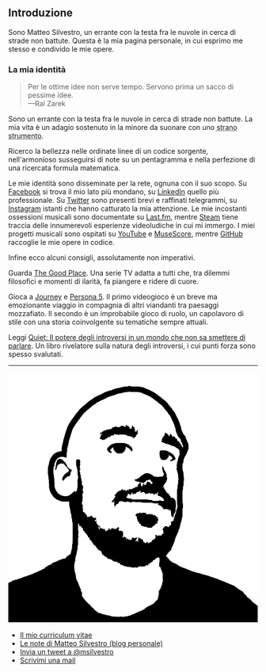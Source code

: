 ## Introduzione

Sono Matteo Silvestro, un errante con la testa fra le nuvole in cerca di strade non battute. Questa è la mia pagina personale, in cui esprimo me stesso e condivido le mie opere.


### La mia identità

> Per le ottime idee non serve tempo. Servono prima un sacco di pessime idee.  
> —Ral Zarek

Sono un errante con la testa fra le nuvole in cerca di strade non battute. La mia vita è un adagio sostenuto in la minore da suonare con uno <abbr title="Stylophone, Otamatone, Theremin, tutto vale.">strano strumento</abbr>.

Ricerco la bellezza nelle ordinate linee di un codice sorgente, nell'armonioso susseguirsi di note su un pentagramma e nella perfezione di una ricercata formula matematica.

Le mie identità sono disseminate per la rete, ognuna con il suo scopo.
Su [Facebook][fb] si trova il mio lato più mondano, su [LinkedIn][li] quello più professionale. Su [Twitter][tw] sono presenti brevi e raffinati telegrammi, su [Instagram][ig] istanti che hanno catturato la mia attenzione.
Le mie incostanti ossessioni musicali sono documentate su [Last.fm][lf], mentre [Steam][st] tiene traccia delle innumerevoli esperienze videoludiche in cui mi immergo.
I miei progetti musicali sono ospitati su [YouTube][yt] e [MuseScore][ms], mentre [GitHub][gh] raccoglie le mie opere in codice.

Infine ecco alcuni consigli, assolutamente non imperativi.

Guarda [The Good Place][the_good_place]. Una serie TV adatta a tutti che, tra dilemmi filosofici e momenti di ilarità, fa piangere e ridere di cuore.

Gioca a [Journey][journey] e [Persona 5][persona_5]. Il primo videogioco è un breve ma emozionante viaggio in compagnia di altri viandanti tra paesaggi mozzafiato. Il secondo è un improbabile gioco di ruolo, un capolavoro di stile con una storia coinvolgente su tematiche sempre attuali.

Leggi [Quiet: Il potere degli introversi in un mondo che non sa smettere di parlare][quiet]. Un libro rivelatore sulla natura degli introversi, i cui punti forza sono spesso svalutati.

[fb]: https://www.facebook.com/msilvestro93
[li]: https://www.linkedin.com/in/matteosilvestro/
[tw]: https://twitter.com/msilvestro
[ig]: https://www.instagram.com/msilvestro93
[lf]: http://www.lastfm.it/user/msilvestro
[st]: http://steamcommunity.com/id/msilvestro/
[yt]: https://www.youtube.com/c/MatteoSilvestro
[ms]: https://musescore.com/matteosilvestro
[gh]: https://github.com/msilvestro

[the_good_place]: https://www.nbc.com/the-good-place
[journey]: https://thatgamecompany.com/journey/
[persona_5]: https://atlus.com/p5r/
[quiet]: https://www.quietrev.com/quiet-the-book/

---

![Il mio avatar][avatar]

* [Il mio curriculum vitae](/files/cv/cv_it.pdf)
* [Le note di Matteo Silvestro (blog personale)](https://msilvestro.tumblr.com/)
* [Invia un tweet a @msilvestro](https://twitter.com/intent/tweet?screen_name=msilvestro)
* [Scrivimi una mail](mailto:matteosilvestro@altervista.org)

[avatar]: /img/persona_matt.png
